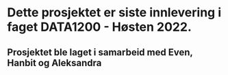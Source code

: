 # Dette prosjektet er siste innlevering i faget DATA1200 - Høsten 2022.

## Prosjektet ble laget i samarbeid med Even, Hanbit og Aleksandra